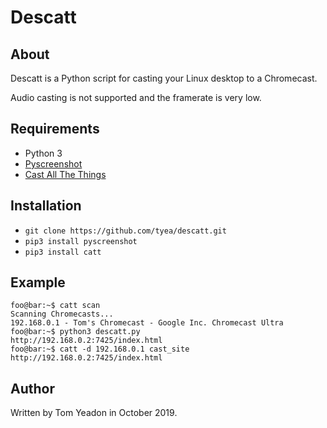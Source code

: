 # Descatt

## About

Descatt is a Python script for casting your Linux desktop to a Chromecast. 

Audio casting is not supported and the framerate is very low.

## Requirements

* Python 3
* [Pyscreenshot](https://pypi.org/project/pyscreenshot/)
* [Cast All The Things](https://pypi.org/project/catt/)

## Installation

* `git clone https://github.com/tyea/descatt.git`
* `pip3 install pyscreenshot`
* `pip3 install catt`

## Example

```
foo@bar:~$ catt scan
Scanning Chromecasts...
192.168.0.1 - Tom's Chromecast - Google Inc. Chromecast Ultra
foo@bar:~$ python3 descatt.py
http://192.168.0.2:7425/index.html
foo@bar:~$ catt -d 192.168.0.1 cast_site http://192.168.0.2:7425/index.html
```

## Author

Written by Tom Yeadon in October 2019.

